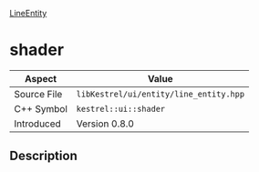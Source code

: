 [LineEntity](index)
# shader
| Aspect | Value |
| --- | --- |
| Source File | `libKestrel/ui/entity/line_entity.hpp` |
| C++ Symbol | `kestrel::ui::shader` |
| Introduced | Version 0.8.0 |
## Description

